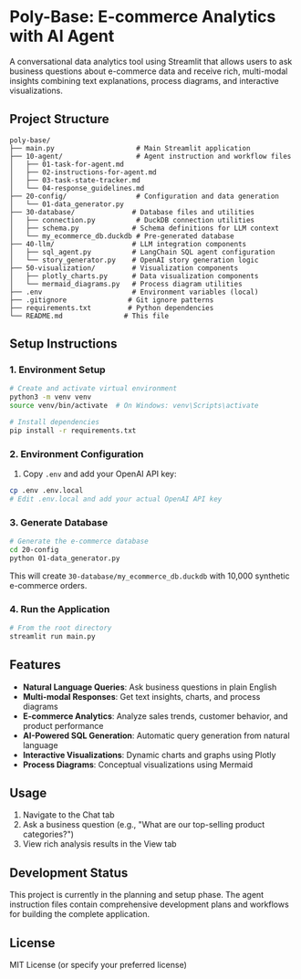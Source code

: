 # Poly-Base: E-commerce Analytics with AI Agent

A conversational data analytics tool using Streamlit that allows users to ask business questions about e-commerce data and receive rich, multi-modal insights combining text explanations, process diagrams, and interactive visualizations.

## Project Structure

```
poly-base/
├── main.py                    # Main Streamlit application
├── 10-agent/                  # Agent instruction and workflow files
│   ├── 01-task-for-agent.md
│   ├── 02-instructions-for-agent.md
│   ├── 03-task-state-tracker.md
│   └── 04-response_guidelines.md
├── 20-config/                 # Configuration and data generation
│   └── 01-data_generator.py
├── 30-database/              # Database files and utilities
│   ├── connection.py          # DuckDB connection utilities
│   ├── schema.py             # Schema definitions for LLM context
│   └── my_ecommerce_db.duckdb # Pre-generated database
├── 40-llm/                   # LLM integration components
│   ├── sql_agent.py          # LangChain SQL agent configuration
│   └── story_generator.py    # OpenAI story generation logic
├── 50-visualization/         # Visualization components
│   ├── plotly_charts.py      # Data visualization components
│   └── mermaid_diagrams.py   # Process diagram utilities
├── .env                      # Environment variables (local)
├── .gitignore               # Git ignore patterns
├── requirements.txt         # Python dependencies
└── README.md               # This file
```

## Setup Instructions

### 1. Environment Setup

```bash
# Create and activate virtual environment
python3 -m venv venv
source venv/bin/activate  # On Windows: venv\Scripts\activate

# Install dependencies
pip install -r requirements.txt
```

### 2. Environment Configuration

1. Copy `.env` and add your OpenAI API key:

```bash
cp .env .env.local
# Edit .env.local and add your actual OpenAI API key
```

### 3. Generate Database

```bash
# Generate the e-commerce database
cd 20-config
python 01-data_generator.py
```

This will create `30-database/my_ecommerce_db.duckdb` with 10,000 synthetic e-commerce orders.

### 4. Run the Application

```bash
# From the root directory
streamlit run main.py
```

## Features

- **Natural Language Queries**: Ask business questions in plain English
- **Multi-modal Responses**: Get text insights, charts, and process diagrams
- **E-commerce Analytics**: Analyze sales trends, customer behavior, and product performance
- **AI-Powered SQL Generation**: Automatic query generation from natural language
- **Interactive Visualizations**: Dynamic charts and graphs using Plotly
- **Process Diagrams**: Conceptual visualizations using Mermaid

## Usage

1. Navigate to the Chat tab
2. Ask a business question (e.g., "What are our top-selling product categories?")
3. View rich analysis results in the View tab

## Development Status

This project is currently in the planning and setup phase. The agent instruction files contain comprehensive development plans and workflows for building the complete application.

## License

MIT License (or specify your preferred license)
